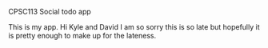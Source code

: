 CPSC113 Social todo app

This is my app. Hi Kyle and David I am so sorry this is so late but hopefully it is pretty enough to make up for the lateness.